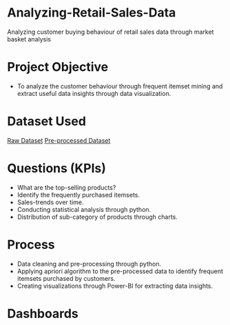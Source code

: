 # Analyzing-Retail-Sales-Data
Analyzing customer buying behaviour of retail sales data through market basket analysis

# Project Objective
- To analyze the customer behaviour through frequent itemset mining and extract useful data insights through data visualization.

# Dataset Used
<a href="https://github.com/deepti-chaudhary/Analyzing-Retail-Sales-Data/blob/main/Raw_data.csv">Raw Dataset</a>
<a href="https://github.com/deepti-chaudhary/Analyzing-Retail-Sales-Data/blob/main/Preprocessed_data.csv">Pre-processed Dataset</a>

# Questions (KPIs)
- What are the top-selling products?
- Identify the frequently purchased itemsets.
- Sales-trends over time.
- Conducting statistical analysis through python.
- Distribution of sub-category of products through charts.

# Process
- Data cleaning and pre-processing through python.
- Applying apriori algorithm to the pre-processed data to identify frequent itemsets purchased by customers.
- Creating visualizations through Power-BI for extracting data insights.

# Dashboards

